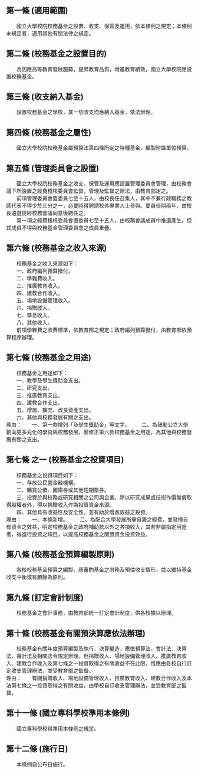 第一條 (適用範圍)
-----------------
　　國立大學校院校務基金之設置、收支、保管及運用，依本條例之規定；本條例未規定者，適用其他有關法律之規定。  


第二條 (校務基金之設置目的)
---------------------------
　　為因應高等教育發展趨勢，提昇教育品質，增進教育績效，國立大學校院應設置校務基金。  


第三條 (收支納入基金)
---------------------
　　設置校務基金之學校，其一切收支均應納入基金，依法辦理。  


第四條 (校務基金之屬性)
-----------------------
　　國立大學校院校務基金屬預算法第四條所定之特種基金，編製附屬單位預算。  


第五條 (管理委員會之設置)
-------------------------
　　國立大學校院校務基金之收支、保管及運用應設置管理委員會管理，由校務會議下所設置之經費稽核委員會監督，管理及監督之辦法，由教育部定之。  
　　前項管理委員會置委員七至十五人，由校長任召集人，其中不兼行政職務之教師代表不得少於三分之一，必要時得聘請校外專業人士參與。委員任期兩年，由校長遴選提經校務會議同意後聘任之。  
　　第一項之經費稽核委員會置委員七至十五人，由校務會議成員中推選產生。但其成員不得與校務基金管理委員會之成員重疊。  


第六條 (校務基金之收入來源)
---------------------------
　　校務基金之收入來源如下：  
　　一、政府編列預算撥付。  
　　二、學雜費收入。  
　　三、推廣教育收入。  
　　四、建教合作收入。  
　　五、場地設備管理收入。  
　　六、捐贈收入。  
　　七、孳息收入。  
　　八、其他收入。  
　　前項學雜費之收費標準，依教育部之規定；政府編列預算撥付，由教育部依預算程序辦理。  


第七條 (校務基金之用途)
-----------------------
　　校務基金之用途如下：  
　　一、教學及學生獎助金支出。  
　　二、研究支出。  
　　三、推廣教育支出。  
　　四、建教合作支出。  
　　五、增置、擴充、改良資產支出。  
　　六、其他與校務發展有關之支出。  
理由：　　一、第一款增列「及學生獎助金」等文字。
　　二、為鼓勵公立大學朝向更多元化的學術與校務發展，爰修正第六款校務基金之用途，為其他與校務發展有關之支出。

第七條 之一 (校務基金之投資項目)
--------------------------------
　　校務基金之投資項目如下：  
　　一、存放公民營金融機構。  
　　二、購買公債、國庫券或其他短期票券。  
　　三、投資於與校務或研究相關之公司與企業，除以研究成果或技術作價無償取得股權者外，得以捐贈收入作為投資資金來源。  
　　四、其他具有收益性及安全性，並有助於增進效益之投資。  
理由：　　一、本條新增。
　　二、為配合大學發展所需自籌之經費，並發揮自有資金之效益，明定校務基金之政府補助款以外之各項收入，其若非屬指定用途者，得進行投資之項目，以提高校務基金之閒置資金投資效益。

第八條 (校務基金預算編製原則)
-----------------------------
　　各校校務基金預算之編製，應審酌基金之財務及預估收支情形，並以維持基金收支平衡或有賸餘為原則。  


第九條 (訂定會計制度)
---------------------
　　校務基金之會計事務，由教育部統一訂定會計制度，供各校據以辦理。  


第十條 (校務基金有關預決算應依法辦理)
-------------------------------------
　　校務基金有關年度預算編製及執行、決算編造，應依預算法、會計法、決算法、審計法及相關法令規定辦理。但捐贈收入、場地設備管理收入、推廣教育收入、建教合作收入及第七條之一投資取得之有關收益不在此限，惟應由各校自行訂定收支管理辦法，並受教育部之監督。  
理由：　　有關捐贈收入、場地設備管理收入、推廣教育收入、建教合作收入及本法第七條之一投資取得之有關收益，由學校自訂收支管理辦法，並受教育部之監督。

第十一條 (國立專科學校準用本條例)
---------------------------------
　　國立專科學校得準用本條例之規定。  


第十二條 (施行日)
-----------------
　　本條例自公布日施行。